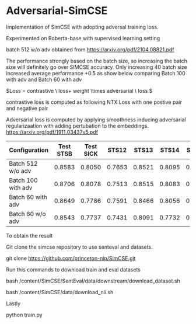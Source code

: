 # Adversarial-SimCSE

Implementation of SimCSE with adopting adversal training loss.

Experimented on Roberta-base with supervised learning setting

batch 512 w/o adv obtained from https://arxiv.org/pdf/2104.08821.pdf

The performance strongly based on the batch size, so increasing the batch size will definitely go over SIMCSE accuracy. Only increasing 40 batch size increased average performance +0.5 as show below comparing Batch 100 with adv and Batch 60 with adv


$Loss = contrastive \ loss+ weight \times adversarial \ loss $

contrastive loss is computed as following NTX Loss with one postive pair and negative pair

Adversarial loss is computed by applying smoothness inducing adversarial regularizaation with adding pertubation to the embeddings.  https://arxiv.org/pdf/1911.03437v5.pdf 

| Configuration       | Test STSB | Test SICK | STS12  | STS13  | STS14  | STS15  | STS16  | AVG    | Best STSB |
|---------------------|-----------|-----------|--------|--------|--------|--------|--------|--------|-----------|
| Batch 512 w/o adv   | 0.8583    | 0.8050    | 0.7653 | 0.8521 | 0.8095 | 0.8603 | 0.8257 | 0.8253 | 0.8583    |
| Batch 100 with adv  | 0.8706    | 0.8078    | 0.7513 | 0.8515 | 0.8083 | 0.8613 | 0.8215 | 0.8246 | 0.8706    |
| Batch 60 with adv   | 0.8649    | 0.7786    | 0.7591 | 0.8466 | 0.8056 | 0.8617 | 0.8248 | 0.8202 | 0.8649    |
| Batch 60 w/o adv    | 0.8543    | 0.7737    | 0.7431 | 0.8091 | 0.7732 | 0.833  | 0.8004 | 0.7981 | 0.8543    |



To obtain the result

Git clone the simcse repository to use senteval and datasets.

git clone https://github.com/princeton-nlp/SimCSE.git

Run this commands to download train and eval datasets

bash /content/SimCSE/SentEval/data/downstream/download_dataset.sh

bash /content/SimCSE/data/download_nli.sh

Lastly

python train.py
